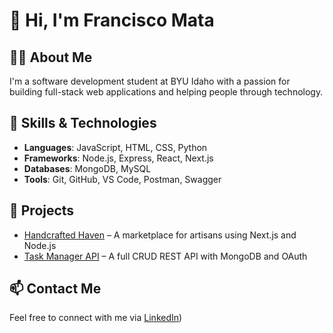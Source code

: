 # 👋 Hi, I'm Francisco Mata

## 🧑‍💻 About Me
I'm a software development student at BYU Idaho with a passion for building full-stack web applications and helping people through technology.

## 🚀 Skills & Technologies
- **Languages**: JavaScript, HTML, CSS, Python
- **Frameworks**: Node.js, Express, React, Next.js
- **Databases**: MongoDB, MySQL
- **Tools**: Git, GitHub, VS Code, Postman, Swagger

## 📂 Projects
- [Handcrafted Haven](https://github.com/your-username/handcrafted-haven) – A marketplace for artisans using Next.js and Node.js
- [Task Manager API](https://github.com/your-username/task-manager-api) – A full CRUD REST API with MongoDB and OAuth

## 📫 Contact Me
Feel free to connect with me via [LinkedIn]([https://www.linkedin.com/in/frankmata17/))
